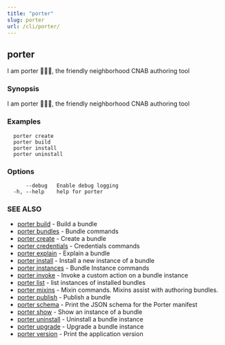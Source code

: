 ```yaml
---
title: "porter"
slug: porter
url: /cli/porter/
---
```

## porter

I am porter 👩🏽‍✈️, the friendly neighborhood CNAB authoring tool

### Synopsis

I am porter 👩🏽‍✈️, the friendly neighborhood CNAB authoring tool

### Examples

```
  porter create
  porter build
  porter install
  porter uninstall
```

### Options

```
      --debug   Enable debug logging
  -h, --help    help for porter
```

### SEE ALSO

* [porter build](/cli/porter_build/)	 - Build a bundle
* [porter bundles](/cli/porter_bundles/)	 - Bundle commands
* [porter create](/cli/porter_create/)	 - Create a bundle
* [porter credentials](/cli/porter_credentials/)	 - Credentials commands
* [porter explain](/cli/porter_explain/)	 - Explain a bundle
* [porter install](/cli/porter_install/)	 - Install a new instance of a bundle
* [porter instances](/cli/porter_instances/)	 - Bundle Instance commands
* [porter invoke](/cli/porter_invoke/)	 - Invoke a custom action on a bundle instance
* [porter list](/cli/porter_list/)	 - list instances of installed bundles
* [porter mixins](/cli/porter_mixins/)	 - Mixin commands. Mixins assist with authoring bundles.
* [porter publish](/cli/porter_publish/)	 - Publish a bundle
* [porter schema](/cli/porter_schema/)	 - Print the JSON schema for the Porter manifest
* [porter show](/cli/porter_show/)	 - Show an instance of a bundle
* [porter uninstall](/cli/porter_uninstall/)	 - Uninstall a bundle instance
* [porter upgrade](/cli/porter_upgrade/)	 - Upgrade a bundle instance
* [porter version](/cli/porter_version/)	 - Print the application version

